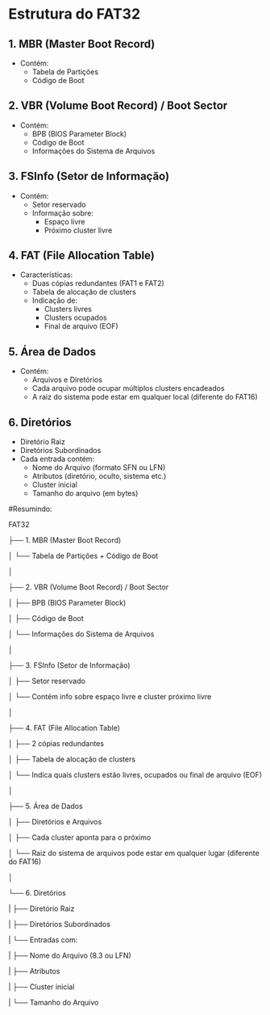 # Estrutura do FAT32

## 1. MBR (Master Boot Record)
- Contém:
  - Tabela de Partições
  - Código de Boot

## 2. VBR (Volume Boot Record) / Boot Sector
- Contém:
  - BPB (BIOS Parameter Block)
  - Código de Boot
  - Informações do Sistema de Arquivos

## 3. FSInfo (Setor de Informação)
- Contém:
  - Setor reservado
  - Informação sobre:
    - Espaço livre
    - Próximo cluster livre

## 4. FAT (File Allocation Table)
- Características:
  - Duas cópias redundantes (FAT1 e FAT2)
  - Tabela de alocação de clusters
  - Indicação de:
    - Clusters livres
    - Clusters ocupados
    - Final de arquivo (EOF)

## 5. Área de Dados
- Contém:
  - Arquivos e Diretórios
  - Cada arquivo pode ocupar múltiplos clusters encadeados
  - A raiz do sistema pode estar em qualquer local (diferente do FAT16)

## 6. Diretórios
- Diretório Raiz
- Diretórios Subordinados
- Cada entrada contém:
  - Nome do Arquivo (formato SFN ou LFN)
  - Atributos (diretório, oculto, sistema etc.)
  - Cluster inicial
  - Tamanho do arquivo (em bytes)


#Resumindo:

FAT32

├── 1. MBR (Master Boot Record)

│   └── Tabela de Partições + Código de Boot

│

├── 2. VBR (Volume Boot Record) / Boot Sector

│   ├── BPB (BIOS Parameter Block)

│   ├── Código de Boot

│   └── Informações do Sistema de Arquivos

│

├── 3. FSInfo (Setor de Informação)

│   ├── Setor reservado

│   └── Contém info sobre espaço livre e cluster próximo livre

│

├── 4. FAT (File Allocation Table)

│   ├── 2 cópias redundantes

│   ├── Tabela de alocação de clusters

│   └── Indica quais clusters estão livres, ocupados ou final de arquivo (EOF)

│

├── 5. Área de Dados

│   ├── Diretórios e Arquivos

│   ├── Cada cluster aponta para o próximo

│   └── Raiz do sistema de arquivos pode estar em qualquer lugar (diferente do FAT16)

│

└── 6. Diretórios

|    ├── Diretório Raiz

|    ├── Diretórios Subordinados
    
|    └── Entradas com:
    
|        ├── Nome do Arquivo (8.3 ou LFN)
        
|        ├── Atributos
        
|        ├── Cluster inicial
        
|        └── Tamanho do Arquivo

